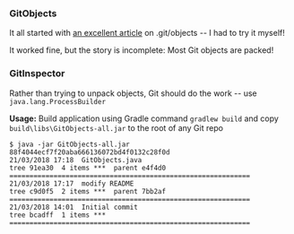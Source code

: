 ### GitObjects

It all started with [an excellent article](https://hackernoon.com/https-medium-com-zspajich-understanding-git-data-model-95eb16cc99f5) on .git/objects -- I had to try it myself!

It worked fine, but the story is incomplete: Most Git objects are packed!


### GitInspector

Rather than trying to unpack objects, Git should do the work -- use `java.lang.ProcessBuilder` 

**Usage:** Build application using Gradle command `gradlew build` and copy `build\libs\GitObjects-all.jar` to the root of any Git repo
````
$ java -jar GitObjects-all.jar 
88f4044ecf7f20aba666136072bd4f0132c28f0d
21/03/2018 17:18  GitObjects.java
tree 91ea30  4 items ***  parent e4f4d0
============================================================
21/03/2018 17:17  modify README
tree c9d0f5  2 items ***  parent 7bb2af
============================================================
21/03/2018 14:01  Initial commit
tree bcadff  1 items ***  
============================================================
````
